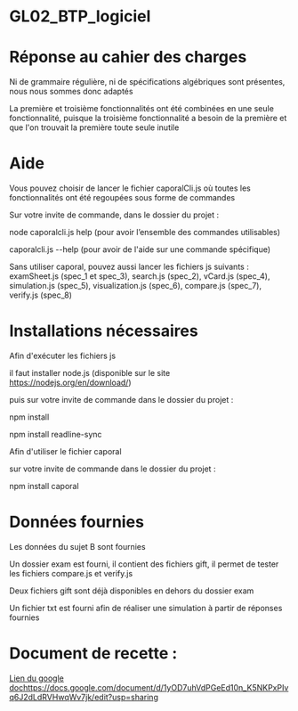 # GL02_BTP_logiciel

# Réponse au cahier des charges

Ni de grammaire régulière, ni de spécifications algébriques sont présentes,
nous nous sommes donc adaptés

La première et troisième fonctionnalités ont été combinées en une seule fonctionnalité,
puisque la troisième fonctionnalité a besoin de la première
et que l'on trouvait la première toute seule inutile

# Aide

Vous pouvez choisir de lancer le fichier caporalCli.js
où toutes les fonctionnalités ont été regoupées sous forme de commandes

Sur votre invite de commande, dans le dossier du projet :

node caporalcli.js help 
(pour avoir l’ensemble des commandes utilisables)

caporalcli.js <nomdelacommande> --help
(pour avoir de l'aide sur une commande spécifique)

Sans utiliser caporal, pouvez aussi lancer les fichiers js suivants :
examSheet.js (spec_1 et spec_3),
search.js (spec_2),
vCard.js (spec_4),
simulation.js (spec_5),
visualization.js (spec_6),
compare.js (spec_7),
verify.js (spec_8)

# Installations nécessaires

Afin d'exécuter les fichiers js

il faut installer node.js (disponible sur le site https://nodejs.org/en/download/)

puis sur votre invite de commande dans le dossier du projet : 

npm install

npm install readline-sync

Afin d'utiliser le fichier caporal

sur votre invite de commande dans le dossier du projet :

npm install caporal

# Données fournies

Les données du sujet B sont fournies

Un dossier exam est fourni,
il contient des fichiers gift,
il permet de tester les fichiers compare.js et verify.js

Deux fichiers gift sont déjà disponibles en dehors du dossier exam

Un fichier txt est fourni afin de réaliser une simulation à partir de réponses fournies

# Document de recette :
[Lien du google doc](https://docs.google.com/document/d/1yOD7uhVdPGeEd10n_K5NKPxPIvq6J2dLdRVHwqWv7jk/edit?usp=sharing)https://docs.google.com/document/d/1yOD7uhVdPGeEd10n_K5NKPxPIvq6J2dLdRVHwqWv7jk/edit?usp=sharing


